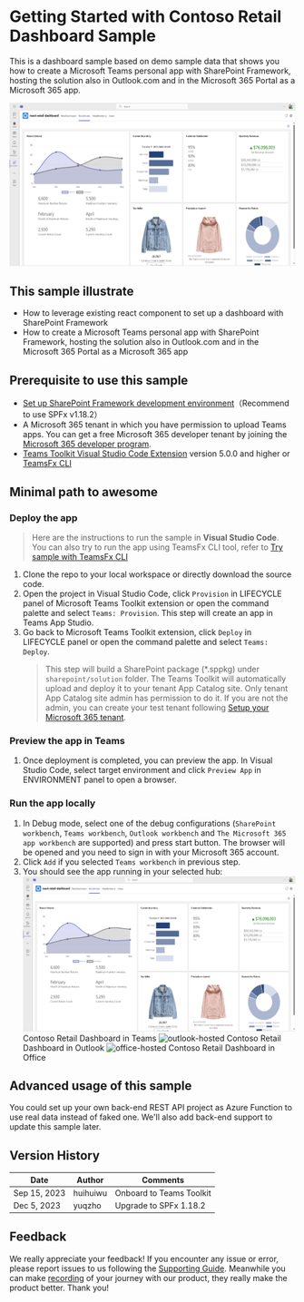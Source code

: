 # Getting Started with Contoso Retail Dashboard Sample

This is a dashboard sample based on demo sample data that shows you how to create a Microsoft Teams personal app with SharePoint Framework, hosting the solution also in Outlook.com and in the Microsoft 365 Portal as a Microsoft 365 app.

![RetailDashboard](assets/teams-hosted.png)

## This sample illustrate

- How to leverage existing react component to set up a dashboard with SharePoint Framework
- How to create a Microsoft Teams personal app with SharePoint Framework, hosting the solution also in Outlook.com and in the Microsoft 365 Portal as a Microsoft 365 app

## Prerequisite to use this sample

- [Set up SharePoint Framework development environment](https://aka.ms/teamsfx-spfx-dev-environment-setup)（Recommend to use SPFx v1.18.2）
- A Microsoft 365 tenant in which you have permission to upload Teams apps. You can get a free Microsoft 365 developer tenant by joining the [Microsoft 365 developer program](https://developer.microsoft.com/en-us/microsoft-365/dev-program).
- [Teams Toolkit Visual Studio Code Extension](https://aka.ms/teams-toolkit) version 5.0.0 and higher or [TeamsFx CLI](https://aka.ms/teams-toolkit-cli)

## Minimal path to awesome

### Deploy the app

>Here are the instructions to run the sample in **Visual Studio Code**. You can also try to run the app using TeamsFx CLI tool, refer to [Try sample with TeamsFx CLI](cli.md)

1. Clone the repo to your local workspace or directly download the source code.
1. Open the project in Visual Studio Code, click `Provision` in LIFECYCLE panel of Microsoft Teams Toolkit extension or open the command palette and select `Teams: Provision`. This step will create an app in Teams App Studio.
1. Go back to Microsoft Teams Toolkit extension, click `Deploy` in LIFECYCLE panel or open the command palette and select `Teams: Deploy`.
    > This step will build a SharePoint package (*.sppkg) under `sharepoint/solution` folder. The Teams Toolkit will automatically upload and deploy it to your tenant App Catalog site. Only tenant App Catalog site admin has permission to do it. If you are not the admin, you can create your test tenant following [Setup your Microsoft 365 tenant](https://docs.microsoft.com/en-us/sharepoint/dev/spfx/set-up-your-developer-tenant).

### Preview the app in Teams

1. Once deployment is completed, you can preview the app. In Visual Studio Code, select target environment and click `Preview App` in ENVIRONMENT panel to open a browser.

### Run the app locally

1. In Debug mode, select one of the debug configurations (`SharePoint workbench`, `Teams workbench`, `Outlook workbench` and `The Microsoft 365 app workbench` are supported) and press start button. The browser will be opened and you need to sign in with your Microsoft 365 account.
2. Click `Add` if you selected `Teams workbench` in previous step.
3. You should see the app running in your selected hub:
![teams-hosted](assets/teams-hosted.png)
Contoso Retail Dashboard in Teams
![outlook-hosted](assets/outlook-hosted.png)
Contoso Retail Dashboard in Outlook
![office-hosted](assets/office-hosted.png)
Contoso Retail Dashboard in Office

## Advanced usage of this sample

You could set up your own back-end REST API project as Azure Function to use real data instead of faked one. We'll also add back-end support to update this sample later.

## Version History

|Date| Author| Comments|
|---|---|---|
|Sep 15, 2023| huihuiwu | Onboard to Teams Toolkit|
|Dec 5, 2023| yuqzho | Upgrade to SPFx 1.18.2|

## Feedback

We really appreciate your feedback! If you encounter any issue or error, please report issues to us following the [Supporting Guide](https://github.com/OfficeDev/TeamsFx-Samples/blob/dev/SUPPORT.md). Meanwhile you can make [recording](https://aka.ms/teamsfx-record) of your journey with our product, they really make the product better. Thank you!